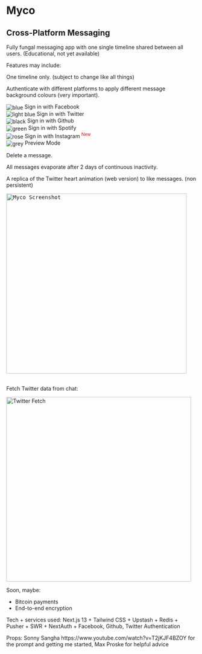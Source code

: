 # Myco

## Cross-Platform Messaging

Fully fungal messaging app with one single timeline shared between all users. (Educational, not yet available)

Features may include:

One timeline only. (subject to change like all things)

Authenticate with different platforms to apply different message background colours (very important).

<img valign='middle' alt='blue' src='https://readme-swatches.vercel.app/4267B2'/> Sign in with Facebook<br/>
<img valign='middle' alt='light blue' src='https://readme-swatches.vercel.app/1DA1F2'/> Sign in with Twitter<br/>
<img valign='middle' alt='black' src='https://readme-swatches.vercel.app/171515'/> Sign in with Github<br/>
<img valign='middle' alt='green' src='https://readme-swatches.vercel.app/1DB954'/> Sign in with Spotify<br/>
<img valign='middle' alt='rose' src='https://readme-swatches.vercel.app/E1306C'/> Sign in with Instagram <sup style="color: red;">New</sup><br/>
<img valign='middle' alt='grey' src='https://readme-swatches.vercel.app/8899A6'/> Preview Mode

Delete a message.

All messages evaporate after 2 days of continuous inactivity.

A replica of the Twitter heart animation (web version) to like messages. (non persistent)

<kbd>
<img width="478" alt="Myco Screenshot" src="https://user-images.githubusercontent.com/4672139/204114211-6240ba1c-2fa3-4f1a-94e1-125c17c93147.png">
</kbd>
<br/>
<br/>

Fetch Twitter data from chat:

<img width="490" alt="Twitter Fetch" src="https://user-images.githubusercontent.com/4672139/203924274-5bc16b32-686d-4d50-9b98-d9bd58991cdc.gif">


<p>Soon, maybe:</p>
<ul>
<li>Bitcoin payments</li>
<li>End-to-end encryption</li>
</ul>
<p>Tech + services used: Next.js 13 + Tailwind CSS + Upstash + Redis + Pusher + SWR + NextAuth + Facebook, Github, Twitter Authentication</p>
<p>Props: Sonny Sangha https://www.youtube.com/watch?v=T2jKJF4BZOY for the prompt and getting me started, Max Proske for helpful advice</p>

